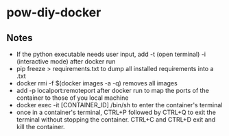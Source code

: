 # pow-diy-docker

## Notes
- If the python executable needs user input, add -t (open terminal) -i (interactive mode) after docker run
- pip freeze > requirements.txt to dump all installed requirements into a .txt
- docker rmi -f $(docker images -a -q) removes all images
- add -p localport:remoteport after docker run to map the ports of the container to those of you local machine
- docker exec -it [CONTAINER_ID] /bin/sh to enter the container's terminal
- once in a container's terminal, CTRL+P followed by CTRL+Q to exit the terminal without stopping the container. CTRL+C and CTRL+D exit and kill the container.

